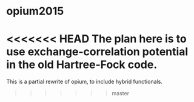 # opium2015

<<<<<<< HEAD
The plan here is to use exchange-correlation potential in the old Hartree-Fock code.
=======
This is a partial rewrite of opium, to include hybrid functionals.
>>>>>>> master
